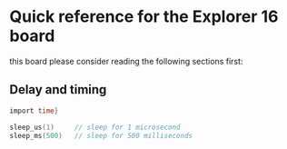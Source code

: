 
# Quick reference for the Explorer 16 board

this board please consider reading the following sections first:


## Delay and timing

```v
import time}

sleep_us(1)     // sleep for 1 microsecond
sleep_ms(500)   // sleep for 500 milliseconds


